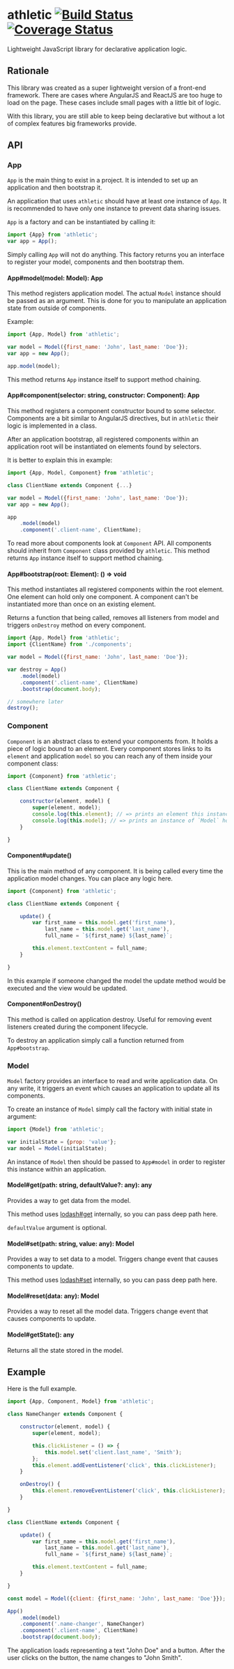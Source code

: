 # athletic [![Build Status](https://travis-ci.org/Antontelesh/athletic.svg?branch=develop)](https://travis-ci.org/Antontelesh/athletic) [![Coverage Status](https://coveralls.io/repos/github/Antontelesh/athletic/badge.svg?branch=develop)](https://coveralls.io/github/Antontelesh/athletic?branch=develop)

Lightweight JavaScript library for declarative application logic.

## Rationale

This library was created as a super lightweight version of a front-end framework. There are cases where AngularJS and ReactJS are too huge to load on the page. These cases include small pages with a little bit of logic.

With this library, you are still able to keep being declarative but without a lot of complex features big frameworks provide.

## API

### App

`App` is the main thing to exist in a project.
It is intended to set up an application and then bootstrap it.

An application that uses `athletic` should have at least one instance of `App`.
It is recommended to have only one instance to prevent data sharing issues.

`App` is a factory and can be instantiated by calling it:

```js
import {App} from 'athletic';
var app = App();
```

Simply calling `App` will not do anything.
This factory returns you an interface to register your model, components and then bootstrap them.

#### App#model(model: Model): App

This method registers application model.
The actual `Model` instance should be passed as an argument.
This is done for you to manipulate an application state from outside of components.

Example:

```js
import {App, Model} from 'athletic';

var model = Model({first_name: 'John', last_name: 'Doe'});
var app = new App();

app.model(model);
```

This method returns `App` instance itself to support method chaining.

#### App#component(selector: string, constructor: Component): App

This method registers a component constructor bound to some selector.
Components are a bit similar to AngularJS directives, but in `athletic` their logic is implemented in a class.

After an application bootstrap, all registered components within an application root will be instantiated on elements found by selectors.

It is better to explain this in example:

```js
import {App, Model, Component} from 'athletic';

class ClientName extends Component {...}

var model = Model({first_name: 'John', last_name: 'Doe'});
var app = new App();

app
    .model(model)
    .component('.client-name', ClientName);
```

To read more about components look at `Component` API.
All components should inherit from `Component` class provided by `athletic`.
This method returns `App` instance itself to support method chaining.

#### App#bootstrap(root: Element): () => void

This method instantiates all registered components within the root element.
One element can hold only one component.
A component can't be instantiated more than once on an existing element.

Returns a function that being called, removes all listeners from model and triggers `onDestroy` method on every component.

```js
import {App, Model} from 'athletic';
import {ClientName} from './components';

var model = Model({first_name: 'John', last_name: 'Doe'});

var destroy = App()
    .model(model)
    .component('.client-name', ClientName)
    .bootstrap(document.body);

// somewhere later
destroy();
```

### Component

`Component` is an abstract class to extend your components from.
It holds a piece of logic bound to an element.
Every component stores links to its `element` and application `model` so you can reach any of them inside your component class:

```js
import {Component} from 'athletic';

class ClientName extends Component {

    constructor(element, model) {
        super(element, model);
        console.log(this.element); // => prints an element this instance bound to
        console.log(this.model); // => prints an instance of `Model` holding application data
    }

}
```

#### Component#update()

This is the main method of any component. It is being called every time the application model changes. You can place any logic here.

```js
import {Component} from 'athletic';

class ClientName extends Component {

    update() {
        var first_name = this.model.get('first_name'),
            last_name = this.model.get('last_name'),
            full_name = `${first_name} ${last_name}`;

        this.element.textContent = full_name;
    }

}
```

In this example if someone changed the model the update method would be executed and the view would be updated.

#### Component#onDestroy()

This method is called on application destroy.
Useful for removing event listeners created during the component lifecycle.

To destroy an application simply call a function returned from `App#bootstrap`.

### Model

`Model` factory provides an interface to read and write application data.
On any write, it triggers an event which causes an application to update all its components.

To create an instance of `Model` simply call the factory with initial state in argument:

```js
import {Model} from 'athletic';

var initialState = {prop: 'value'};
var model = Model(initialState);
```

An instance of `Model` then should be passed to `App#model` in order to register this instance within an application.

#### Model#get(path: string, defaultValue?: any): any

Provides a way to get data from the model.

This method uses [lodash#get](https://lodash.com/docs#get) internally, so you can pass deep path here.

`defaultValue` argument is optional.

#### Model#set(path: string, value: any): Model

Provides a way to set data to a model. Triggers change event that causes components to update.

This method uses [lodash#set](https://lodash.com/docs#set) internally, so you can pass deep path here.

#### Model#reset(data: any): Model

Provides a way to reset all the model data. Triggers change event that causes components to update.

#### Model#getState(): any

Returns all the state stored in the model.

## Example

Here is the full example.

```js
import {App, Component, Model} from 'athletic';

class NameChanger extends Component {

    constructor(element, model) {
        super(element, model);

        this.clickListener = () => {
            this.model.set('client.last_name', 'Smith');
        };
        this.element.addEventListener('click', this.clickListener);
    }

    onDestroy() {
        this.element.removeEventListener('click', this.clickListener);
    }

}

class ClientName extends Component {

    update() {
        var first_name = this.model.get('first_name'),
            last_name = this.model.get('last_name'),
            full_name = `${first_name} ${last_name}`;

        this.element.textContent = full_name;
    }

}

const model = Model({client: {first_name: 'John', last_name: 'Doe'}});

App()
    .model(model)
    .component('.name-changer', NameChanger)
    .component('.client-name', ClientName)
    .bootstrap(document.body);
```

The application loads representing a text "John Doe" and a button.
After the user clicks on the button, the name changes to "John Smith".
